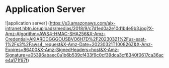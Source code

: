 # Application Server
![application server] (https://s3.amazonaws.com/alx-intranet.hbtn.io/uploads/medias/2018/9/c7d1ed0a2e10d1b4e9b3.jpg?X-Amz-Algorithm=AWS4-HMAC-SHA256&X-Amz-Credential=AKIARDDGGGOUSBVO6H7D%2F20230321%2Fus-east-1%2Fs3%2Faws4_request&X-Amz-Date=20230321T100826Z&X-Amz-Expires=86400&X-Amz-SignedHeaders=host&X-Amz-Signature=a05396abaec0a1b6b539cf433f9c0cf39dca3cf8340f0617ca36ace4a171f97f)


